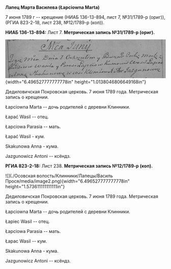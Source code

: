 **Лапец Марта Василева (Łapciowna Marta)**

7 июня 1789 г -- крещение (НИАБ 136-13-894, лист 7, №31/1789-р (ориг)),
(РГИА 823-2-18, лист 238, №12/1789-р (коп)).

**НИАБ 136-13-894:** Лист 7. **Метрическая запись №31/1789-р (ориг).**

![](./media/0d4c8b3001bb425af77d3651cd6c978abf103147.png){width="6.496527777777778in"
height="1.0138046806649168in"}

Дедиловичская Покровская церковь. 7 июня 1789 года. Метрическая запись о
крещении.

Łapciowna Marta -- дочь родителей с деревни Клинники.

Łapać Wasil -- отец.

Łapciowa Parasia -- мать.

Łapać Wasil - кум.

Skakunowa Anna - кума.

Jazgunowicz Antoni -- ксёндз.

**РГИА 823-2-18:** Лист 238. **Метрическая запись №12/1789-р (коп).**

![](./Осовская волость/Клинники/Лапецы/Василь Прося/media/image2.png){width="6.496527777777778in"
height="1.573611111111111in"}

Дедиловичская Покровская церковь. 7 июня 1789 года. Метрическая запись о
крещении.

Łapciowna Marta -- дочь родителей с деревни Клинники.

Łapiec Wasil -- отец.

Łapciowa Parasia -- мать.

Łapac Wasil -- кум.

Skakunowa Anna - кума.

Jazgunowicz Antoni -- ксёндз.
